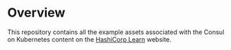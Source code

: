 # Overview

This repository contains all the example assets associated with the Consul
on Kubernetes content on the [HashiCorp Learn](https://learn.hashicorp.com/consul)
website.
